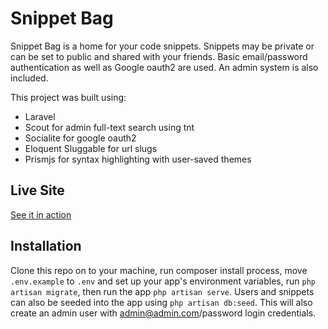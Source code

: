 # Snippet Bag
Snippet Bag is a home for your code snippets. Snippets may be private or can be set to public and shared with your friends. Basic email/password authentication as well as Google oauth2 are used. An admin system is also included.

This project was built using:
* Laravel
* Scout for admin full-text search using tnt
* Socialite for google oauth2
* Eloquent Sluggable for url slugs
* Prismjs for syntax highlighting with user-saved themes

## Live Site
[See it in action](http://snippetbag.herokuapp.com/)

## Installation

Clone this repo on to your machine, run composer install process, move
`.env.example` to `.env` and set up your app's environment variables, run
`php artisan migrate`, then run the app `php artisan serve`. Users and snippets can also be seeded into the app using `php artisan db:seed`. This will also create an admin user with admin@admin.com/password login credentials.
